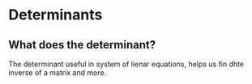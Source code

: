 # Determinants

## What does the determinant?

The determinant useful in system of lienar equations, helps us fin dhte
inverse of a matrix and more.
